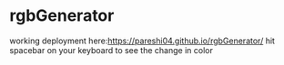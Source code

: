 # rgbGenerator
working deployment here:https://pareshi04.github.io/rgbGenerator/ 
hit spacebar on your keyboard to see the change in color
